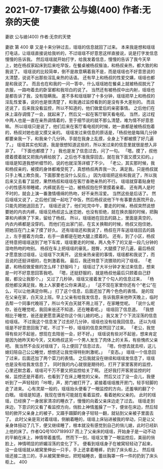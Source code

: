 # 2021-07-17妻欲 公与媳(400) 作者:无奈的天使



妻欲 公与媳(400) 作者:无奈的天使



妻欲 第 400 章
又是十来分钟过去，瑶瑶的信息就回了过来。 本来我是想和瑶瑶打电话，让瑶瑶直接说给我听的，不过瑶瑶不好意思这样直接说，说是打字发信息慢慢的告诉我。
然后瑶瑶就开始打字，给我发着信息，慢慢的告诉了我今天早上，她在杨叔家起床到后来吃早饭，在餐桌被杨叔揩油，和杨叔亲热，都大致的和我说了。 瑶瑶说的比较简单，倒不是故意瞒着我不是，而是瑶瑶也不好意思说的太清楚，说说不出那些淫乱亲热的话语。 还有早上和杨叔的性爱交媾，瑶瑶也都是和我说了。
而且也在和我的一问一答中，什么瑶瑶她在餐桌上就被杨叔脱光了衣服，一路吻着去的卧室都和我坦白的说了。 当然还有被杨叔中出内射，瑶瑶也是都告诉了我，没有隐瞒我。
差不多和瑶瑶聊了十多分钟，瑶瑶把早上和杨叔的淫乱性爱事，说的也是很清楚了，和我通过监控看到的是没有多大差别的。 而且还说了，后来我没看监控，所以不知道的，他们做爱后的亲密事情。 之后他们在床上温存调情了一会，就起来了，然后又一起在客厅聊天看电视。 当然，这过程中两人也是一直在亲热调情着的，至于细节说的就不那么清楚，难为情不好意思嘛。 所以瑶瑶只是说了，他们后来在客厅看电视的时候，她一直都是被杨叔抱着的，杨叔对她也是又摸又亲的。
瑶瑶发过来信息的原话是，「杨叔他是每隔几分钟都要亲我一下，和我亲个几分钟。手就在我身上乱摸，全身上下都被摸了好几遍了。」 瑶瑶其实也知道，我是很想知道这些的，所以发过来的信息里就很是想入非非了。
「下面也都摸了？」 我也是发了信息过去，问了一句。
「嗯。摸了，叔他摸着摸着就又把我内裤给脱了，之后也不准我穿回去，就在我下面又摸又扣的。」 瑶瑶是知道我想听细节的，说的也就淫荡详细了不少。 「老公，其实那时候，我和杨叔亲的，被摸的身体都难受死了，真想杨叔再弄我一次，满足我。只是杨叔就只手上嘴上欺负我，下面那里也没什么反应。」  因为瑶瑶把这些和我说了，所以我后来又去看了监控，果然杨叔和瑶瑶在客厅香艳亲热的不行。 瑶瑶就穿着贴身短小的性感吊带睡裙，内裤就丢在一边，被杨叔抱在怀里摸着亲着。 还有两人是时不时的，就会上演一番激情缠绵的热吻，好不亲热淫爱。 当然这些是后话了。
然后瑶瑶又说了，之后他们就一起吃了中饭，然后杨叔说他下午有事要去医院开会，只能先把她送回去了。
瑶瑶还说了，他们吃完中午，要走的时候，杨叔突然说想要她的内衣内裤，瑶瑶见杨叔这么迷恋她，也没有拒绝，就在换衣服的时候，把胸罩和内裤换了下来，留给了杨叔。 所以，瑶瑶她在回去的路上，里面是真空的，内衣内裤都是没穿的。 而他们在出家门前，在玄关换鞋的时候，杨叔又抱住她，把她压在门上亲了摸了好久。 还有瑶瑶还和我说了，杨叔在开车送瑶瑶回去的路上，左手握着方向盘，右手一直都是在她大腿上摸着的。 还有，到了小区，杨叔还特意把瑶瑶送到了地下车库，瑶瑶要走的时候，两人免不了的又是一段几分钟的湿吻热吻的吻别。 杨叔在车上把瑶瑶的豪乳，翘臀，大腿摸了好几遍，最后杨叔才愿意放过瑶瑶，让瑶瑶下次离开。 这些亲热亲密的事情，瑶瑶都和我说了，而且说的还挺详细的，在刺激着我。  最后，我还特意下流猥琐的问了瑶瑶， 「老婆，和杨叔做爱做的怎么样？舒服吗？」  瑶瑶过了大半分钟才发过来信息，想来是一时不好意思回答我吧。 「嗯，还挺舒服的，就是杨叔他最后只顾着自己舒服，都没让我那个。」 又过了几秒钟，瑶瑶又接着发了个勾人的信息过来， 「杨叔他都没满足我，晚上人家要老公你来满足。」
「这不现在家里你还有个“老公”在么，可以让他满足你啊。」 打了这个信息，后面还加了两个色色的表情。
是的现在父亲在家，白天没上班。早上父亲有给我发信息，告诉我原来他昨天晚上，临时去帮一个同事代晚班了，所以今天白天就不用上班了，在家睡觉呢。
「说什么呢你，爸在睡觉呢，我回来爸还不知道，还在睡着呢。」 瑶瑶回了信息道。
「我想相比于睡觉，爸还是更愿意满足你这个俏儿媳的吧。」 我又发了个下流淫荡的信息给瑶瑶。
不过我这个信息发了过去好几分钟，瑶瑶也没有给我回信息。 还以为瑶瑶是不好意思回我了呢，不过下一秒，瑶瑶的信息突然回了过来。 「老公，我觉得有些对不起爸，想现在去陪爸一会，好不好。」
瑶瑶说有些对不起爸，想来肯定是因为她昨天和今天，又和杨叔这另一个男人发生了肉体上的关系，有些愧疚父亲吧。
我当然不会反对瑶瑶了，马上便回了信息过去， 「嗯，你想去就去呗，这儿媳妇陪自己公公睡觉，想想还让我觉得特别刺激呢。」  「变态。」 瑶瑶一个信息回了过来，后面还加了两个菜刀的表情。
之后我就没在继续和瑶瑶发信息了，瑶瑶也是没有给我发信息了。 同时我的内心就很是期待的，打开了家里客房的监控，心里还默念着，瑶瑶可千万不要又把监控给关了啊。
还好我打开客房监控的时候，监控还是开着的，也看到了在床上睡觉的父亲。
然后又过了没一会儿，我便听到了一声轻轻的「咔嚓」声，房门被打开了，紧接着瑶瑶推开房门，轻手轻脚的走了进来。 心有灵犀一般的，瑶瑶抬头便看了一眼监控的方向，还羞嗔的翻了个白眼。 瑶瑶是知道，我现在很有可能就在看着监控，看着她和父亲的。
此时的瑶瑶，已经换了一身居家清凉的睡衣了，慢慢的向着父亲床边走了过去。 瑶瑶走到床边，下意识的又看了看监控方向，俏脸上神情羞臊了一下，便坐在床边，然后轻轻的掀开父亲身上的被子，又蹑手蹑脚的身子轻轻一翻，就钻到父亲被子里面去了。  此时父亲是背对着瑶瑶，侧躺着睡的，瑶瑶上床钻进被我的举动，只是让父亲身体扭动了几下，便又继续睡了，根本就没有感觉到自己的俏儿媳，此时已经趴上他的床了。作者QQ号1007189937
而上了父亲床的瑶瑶，开始身子是一动不动的平躺在床上，神情带着羞慌。 然而下一刻，瑶瑶又瞥了一眼监控后，美丽的俏脸上，神情明显的娇媚淫荡的变化了下。 便看到瑶瑶身子在被窝轻轻动了起来，没一会瑶瑶就从被窝里伸出一只手，手上还拿着睡裤，扔到了床头柜上。 然后瑶瑶还接二连三的，手从被窝里伸出，把短袖睡衣，蕾丝胸罩一件一件的扔到了床头柜上。 400



